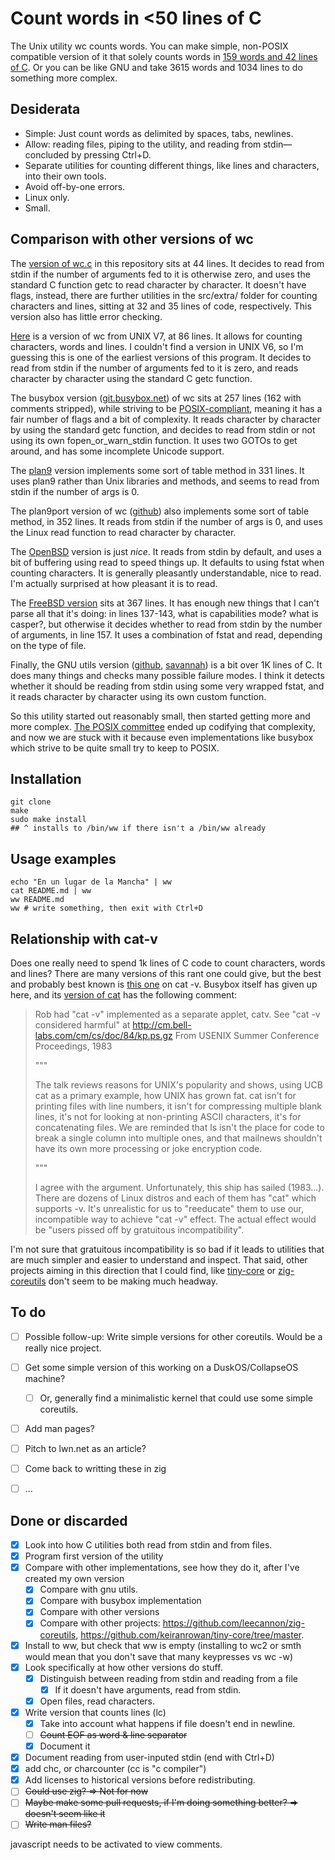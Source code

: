 Count words in <50 lines of C
===

The Unix utility wc counts words. You can make simple, non-POSIX compatible version of it that solely counts words in [159 words and 42 lines of C](https://git.nunosempere.com/personal/wc/src/branch/master/src/wc.c). Or you can be like GNU and take 3615 words and 1034 lines to do something more complex.

## Desiderata

- Simple: Just count words as delimited by spaces, tabs, newlines.
- Allow: reading files, piping to the utility, and reading from stdin—concluded by pressing Ctrl+D.
- Separate utilities for counting different things, like lines and characters, into their own tools.
- Avoid off-by-one errors.
- Linux only.
- Small.

## Comparison with other versions of wc

The [version of wc.c](https://git.nunosempere.com/personal/wc/src/branch/master/src/wc.c) in this repository sits at 44 lines. It decides to read from stdin if the number of arguments fed to it is otherwise zero, and uses the standard C function getc to read character by character. It doesn't have flags, instead, there are further utilities in the src/extra/ folder for counting characters and lines, sitting at 32 and 35 lines of code, respectively. This version also has little error checking.

[Here](https://github.com/dspinellis/unix-history-repo/blob/Research-V7-Snapshot-Development/usr/src/cmd/wc.c) is a version of wc from UNIX V7, at 86 lines. It allows for counting characters, words and lines. I couldn't find a version in UNIX V6, so I'm guessing this is one of the earliest versions of this program. It decides to read from stdin if the number of arguments fed to it is zero, and reads character by character using the standard C getc function.

The busybox version ([git.busybox.net](https://git.busybox.net/busybox/tree/coreutils/wc.c)) of wc sits at 257 lines (162 with comments stripped), while striving to be [POSIX-compliant](https://pubs.opengroup.org/onlinepubs/9699919799/), meaning it has a fair number of flags and a bit of complexity. It reads character by character by using the standard getc function, and decides to read from stdin or not using its own fopen_or_warn_stdin function. It uses two GOTOs to get around, and has some incomplete Unicode support.

The [plan9](https://9p.io/sources/plan9/sys/src/cmd/wc.c) version implements some sort of table method in 331 lines. It uses plan9 rather than Unix libraries and methods, and seems to read from stdin if the number of args is 0.

The plan9port version of wc ([github](https://github.com/9fans/plan9port/blob/master/src/cmd/wc.c)) also implements some sort of table method, in 352 lines. It reads from stdin if the number of args is 0, and uses the Linux read function to read character by character.

The [OpenBSD](https://github.com/openbsd/src/blob/master/usr.bin/wc/wc.c) version is just *nice*. It reads from stdin by default, and uses a bit of buffering using read to speed things up. It defaults to using fstat when counting characters. It is generally pleasantly understandable, nice to read. I'm actually surprised at how pleasant it is to read.

The [FreeBSD version](https://cgit.freebsd.org/src/tree/usr.bin/wc/wc.c) sits at 367 lines. It has enough new things that I can't parse all that it's doing: in lines 137-143, what is capabilities mode? what is casper?, but otherwise it decides whether to read from stdin by the number of arguments, in line 157. It uses a combination of fstat and read, depending on the type of file.

Finally, the GNU utils version ([github](https://github.com/coreutils/coreutils/tree/master/src/wc.c), [savannah](http://git.savannah.gnu.org/gitweb/?p=coreutils.git;a=blob;f=src/wc.c;hb=HEAD)) is a bit over 1K lines of C. It does many things and checks many possible failure modes. I think it detects whether it should be reading from stdin using some very wrapped fstat, and it reads character by character using its own custom function.

So this utility started out reasonably small, then started getting more and more complex. [The POSIX committee](https://pubs.opengroup.org/onlinepubs/9699919799/) ended up codifying that complexity, and now we are stuck with it because even implementations like busybox which strive to be quite small try to keep to POSIX.

## Installation

```
git clone
make
sudo make install 
## ^ installs to /bin/ww if there isn't a /bin/ww already
```

## Usage examples

```
echo "En un lugar de la Mancha" | ww
cat README.md | ww
ww README.md 
ww # write something, then exit with Ctrl+D
```

## Relationship with cat-v

Does one really need to spend 1k lines of C code to count characters, words and lines? There are many versions of this rant one could give, but the best and probably best known is [this one](https://harmful.cat-v.org/cat-v/unix_prog_design.pdf) on cat -v. Busybox itself has given up here, and its [version of cat](https://git.busybox.net/busybox/tree/coreutils/cat.c) has the following comment:

> Rob had "cat -v" implemented as a separate applet, catv.
> See "cat -v considered harmful" at
> http://cm.bell-labs.com/cm/cs/doc/84/kp.ps.gz
> From USENIX Summer Conference Proceedings, 1983
> 
> &#34;&#34;&#34;
> 
> The talk reviews reasons for UNIX's popularity and shows, using UCB cat
> as a primary example, how UNIX has grown fat. cat isn't for printing
> files with line numbers, it isn't for compressing multiple blank lines,
> it's not for looking at non-printing ASCII characters, it's for
> concatenating files.
> We are reminded that ls isn't the place for code to break a single column
> into multiple ones, and that mailnews shouldn't have its own more
> processing or joke encryption code.
> 
> &#34;&#34;&#34;
> 
> I agree with the argument. Unfortunately, this ship has sailed (1983...).
> There are dozens of Linux distros and each of them has "cat" which supports -v.
> It's unrealistic for us to "reeducate" them to use our, incompatible way
> to achieve "cat -v" effect. The actual effect would be "users pissed off
> by gratuitous incompatibility".

I'm not sure that gratuitous incompatibility is so bad if it leads to utilities that are much simpler and easier to understand and inspect. That said, other projects aiming in this direction that I could find, like [tiny-core](https://github.com/keiranrowan/tiny-core/tree/master/src) or [zig-coreutils](https://github.com/leecannon/zig-coreutils) don't seem to be making much headway.

## To do

- [ ] Possible follow-up: Write simple versions for other coreutils. Would be a really nice project.
- [ ] Get some simple version of this working on a DuskOS/CollapseOS machine?
  - [ ] Or, generally find a minimalistic kernel that could use some simple coreutils.
- [ ] Add man pages?
- [ ] Pitch to lwn.net as an article?
- [ ] Come back to writting these in zig
- [ ] ...


## Done or discarded

- [x] Look into how C utilities both read from stdin and from files.
- [x] Program first version of the utility
- [x] Compare with other implementations, see how they do it, after I've created my own version
  - [x] Compare with gnu utils.
  - [x] Compare with busybox implementation
  - [x] Compare with other versions
  - [x] Compare with other projects: <https://github.com/leecannon/zig-coreutils>, <https://github.com/keiranrowan/tiny-core/tree/master>.
- [x] Install to ww, but check that ww is empty (installing to wc2 or smth would mean that you don't save that many keypresses vs wc -w)
- [x] Look specifically at how other versions do stuff.
  - [x] Distinguish between reading from stdin and reading from a file
    - [x] If it doesn't have arguments, read from stdin. 
  - [x] Open files, read characters.
- [x] Write version that counts lines (lc)
  - [x] Take into account what happens if file doesn't end in newline.
  - [ ] ~~Count EOF as word & line separator~~
  - [x] Document it
- [x] Document reading from user-inputed stdin (end with Ctrl+D)
- [x] add chc, or charcounter (cc is "c compiler")
- [x] Add licenses to historical versions before redistributing.
- [ ] ~~Could use zig? => Not for now~~
- [ ] ~~Maybe make some pull requests, if I'm doing something better? => doesn't seem like it~~
- [ ] ~~Write man files?~~

<p>
  <section id='isso-thread'>
    <noscript>javascript needs to be activated to view comments.</noscript>
  </section>
</p>

